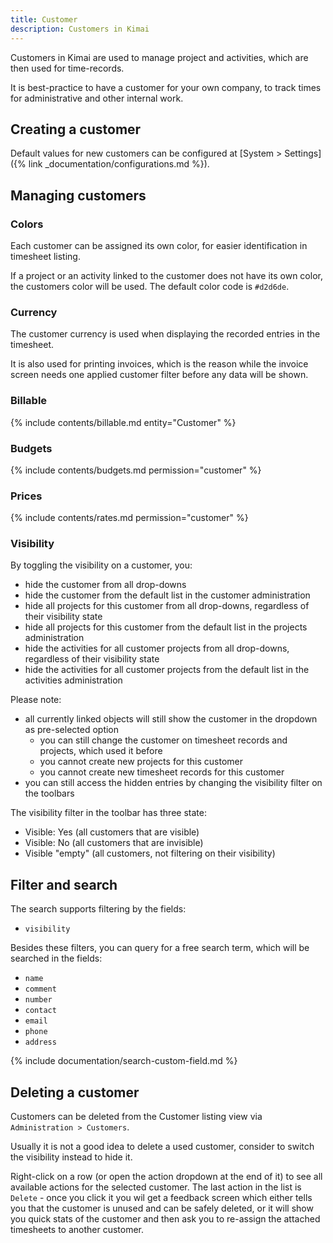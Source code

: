 ```yaml
---
title: Customer
description: Customers in Kimai
---
```


Customers in Kimai are used to manage project and activities, which are then used for time-records.

It is best-practice to have a customer for your own company, to track times for administrative and other internal work.
 
## Creating a customer

Default values for new customers can be configured at [System > Settings]({% link _documentation/configurations.md %}). 

## Managing customers

### Colors

Each customer can be assigned its own color, for easier identification in timesheet listing.

If a project or an activity linked to the customer does not have its own color, the customers color will be used.
The default color code is `#d2d6de`.

### Currency

The customer currency is used when displaying the recorded entries in the timesheet.

It is also used for printing invoices, which is the reason while the invoice screen needs one applied customer filter 
before any data will be shown. 

### Billable

{% include contents/billable.md entity="Customer" %}

### Budgets

{% include contents/budgets.md permission="customer" %} 

### Prices

{% include contents/rates.md permission="customer" %} 

### Visibility

By toggling the visibility on a customer, you:
- hide the customer from all drop-downs
- hide the customer from the default list in the customer administration
- hide all projects for this customer from all drop-downs, regardless of their visibility state
- hide all projects for this customer from the default list in the projects administration
- hide the activities for all customer projects from all drop-downs, regardless of their visibility state
- hide the activities for all customer projects from the default list in the activities administration

Please note:
- all currently linked objects will still show the customer in the dropdown as pre-selected option
  - you can still change the customer on timesheet records and projects, which used it before
  - you cannot create new projects for this customer
  - you cannot create new timesheet records for this customer 
- you can still access the hidden entries by changing the visibility filter on the toolbars

The visibility filter in the toolbar has three state: 
- Visible: Yes (all customers that are visible)
- Visible: No (all customers that are invisible)
- Visible "empty" (all customers, not filtering on their visibility)

## Filter and search 

The search supports filtering by the fields:
- `visibility`

Besides these filters, you can query for a free search term, which will be searched in the fields:
- `name` 
- `comment`
- `number`
- `contact`
- `email`
- `phone`
- `address`

{% include documentation/search-custom-field.md %}

## Deleting a customer

Customers can be deleted from the Customer listing view via `Administration > Customers`.

Usually it is not a good idea to delete a used customer, consider to switch the visibility instead to hide it.

Right-click on a row (or open the action dropdown at the end of it) to see all available actions for the selected customer.
The last action in the list is `Delete` - once you click it you wil get a feedback screen which either tells you that the
customer is unused and can be safely deleted, or it will show you quick stats of the customer and then ask you to re-assign
the attached timesheets to another customer.
